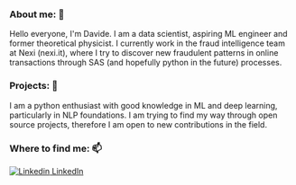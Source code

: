 ### About me: 👋

Hello everyone, I'm Davide. I am a data scientist, aspiring ML engineer and former theoretical physicist. I currently work in the fraud intelligence team at Nexi (nexi.it), where I try to discover new fraudulent patterns in online transactions through SAS (and hopefully python in the future) processes.

### Projects: 👯
I am a python enthusiast with good knowledge in ML and deep learning, particularly in NLP foundations. I am trying to find my way through open source projects, therefore I am open to new contributions in the field.

### Where to find me: 📫

[![Linkedin](https://i.stack.imgur.com/gVE0j.png) LinkedIn](https://www.linkedin.com/in/davide-pittet-37a5a8259/)


<!--
**davidepittet/davidepittet** is a ✨ _special_ ✨ repository because its `README.md` (this file) appears on your GitHub profile.

Here are some ideas to get you started:

- 🔭 I’m currently working on ...
- 🌱 I’m currently learning ...
- 👯 I’m looking to collaborate on ...
- 🤔 I’m looking for help with ...
- 💬 Ask me about ...
- 📫 How to reach me: ...
- 😄 Pronouns: ...
- ⚡ Fun fact: ...
-->
